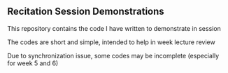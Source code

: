 ## Recitation Session Demonstrations

This repository contains the code I have written to demonstrate in session

The codes are short and simple, intended to help in week lecture review

Due to synchronization issue, some codes may be incomplete (especially for week 5 and 6)
